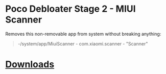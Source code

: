 # Poco Debloater Stage 2 - MIUI Scanner  
 Removes this non-removable app from system without breaking anything:  
> -/system/app/MiuiScanner - com.xiaomi.scanner - "Scanner"  
 
# [Downloads](https://github.com/symbuzzer/Poco-Debloater-Magisk-Modules/releases)
